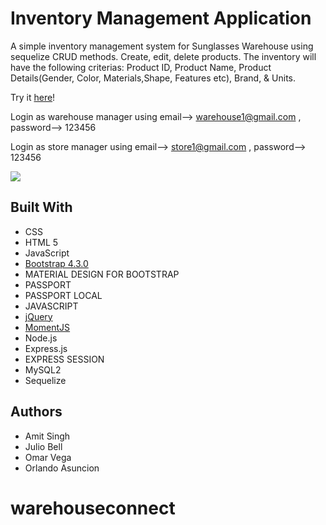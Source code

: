 # Inventory Management Application

A simple inventory management system for Sunglasses Warehouse using sequelize CRUD methods. Create, edit, delete products. The inventory will have the following criterias: Product ID, Product Name, Product Details(Gender, Color, Materials,Shape, Features etc), Brand, & Units.

Try it [here]("https://stormy-shore-25459.herokuapp.com/")!

Login as warehouse manager using email--> warehouse1@gmail.com , password--> 123456

Login as store manager using email--> store1@gmail.com , password--> 123456

![](/client/public/assets/image/warehouseConectRepo.PNG)

## Built With

- CSS
- HTML 5
- JavaScript
- [Bootstrap 4.3.0](https://getbootstrap.com/docs/4.3/getting-started/introduction/)
- MATERIAL DESIGN FOR BOOTSTRAP
- PASSPORT
- PASSPORT LOCAL
- JAVASCRIPT
- [jQuery](http://jquery.com/)
- [MomentJS](https://momentjs.com/)
- Node.js
- Express.js
- EXPRESS SESSION
- MySQL2
- Sequelize

## Authors

- Amit Singh
- Julio Bell
- Omar Vega
- Orlando Asuncion

# warehouseconnect
